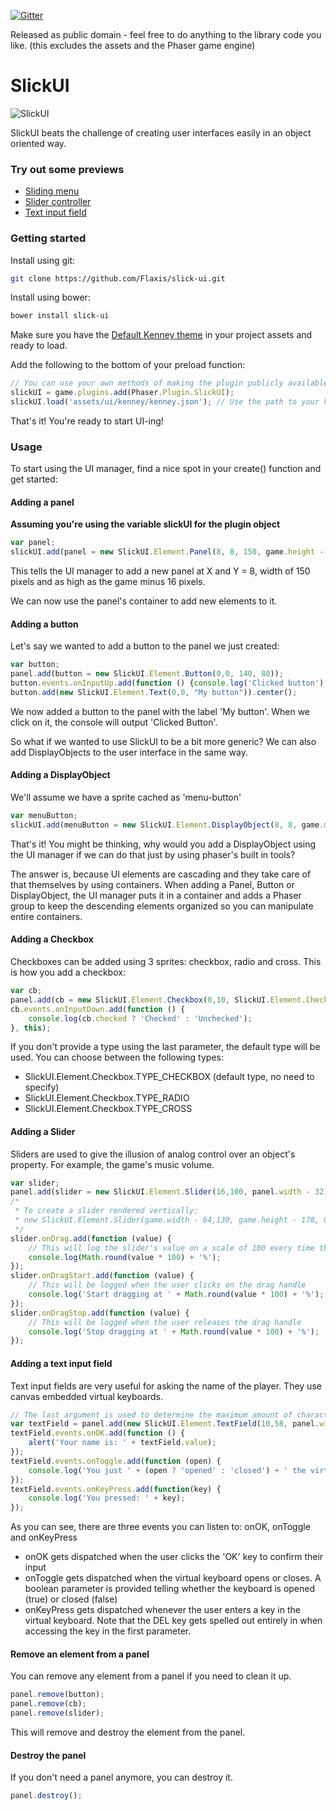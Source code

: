 [![Gitter](https://badges.gitter.im/slick-ui/Lobby.svg)](https://gitter.im/slick-ui/Lobby?utm_source=badge&utm_medium=badge&utm_campaign=pr-badge)

Released as public domain - feel free to do anything to the library code you like. (this excludes the assets and the Phaser game engine)

# SlickUI
![SlickUI](http://slick-ui.com/img/portfolio/thumbnails/1.jpg)

SlickUI beats the challenge of creating user interfaces easily in an object oriented way.

### Try out some previews
* [Sliding menu](http://slick-ui.com/preview/menu.html)
* [Slider controller](http://slick-ui.com/preview/slider.html)
* [Text input field](http://slick-ui.com/preview/text-field.html)

### Getting started
Install using git:
```sh
git clone https://github.com/Flaxis/slick-ui.git
```
Install using bower:
```sh
bower install slick-ui
```

Make sure you have the [Default Kenney theme] in your project assets and ready to load.

Add the following to the bottom of your preload function:
```javascript
// You can use your own methods of making the plugin publicly available. Setting it as a global variable is the easiest solution.
slickUI = game.plugins.add(Phaser.Plugin.SlickUI);
slickUI.load('assets/ui/kenney/kenney.json'); // Use the path to your kenney.json. This is the file that defines your theme.
```

That's it! You're ready to start UI-ing!

### Usage

To start using the UI manager, find a nice spot in your create() function and get started:

#### Adding a panel
**Assuming you're using the variable slickUI for the plugin object**

```javascript
var panel;
slickUI.add(panel = new SlickUI.Element.Panel(8, 8, 150, game.height - 16));
```
This tells the UI manager to add a new panel at X and Y = 8, width of 150 pixels and as high as the game minus 16 pixels.

We can now use the panel's container to add new elements to it.

#### Adding a button
Let's say we wanted to add a button to the panel we just created:
```javascript
var button;
panel.add(button = new SlickUI.Element.Button(0,0, 140, 80));
button.events.onInputUp.add(function () {console.log('Clicked button');});
button.add(new SlickUI.Element.Text(0,0, "My button")).center();
```
We now added a button to the panel with the label 'My button'. When we click on it, the console will output 'Clicked Button'.

So what if we wanted to use SlickUI to be a bit more generic? We can also add DisplayObjects to the user interface in the same way.

#### Adding a DisplayObject
We'll assume we have a sprite cached as 'menu-button'
```javascript
var menuButton;
slickUI.add(menuButton = new SlickUI.Element.DisplayObject(8, 8, game.make.sprite(0, 0, 'menu-button')));
```
That's it! You might be thinking, why would you add a DisplayObject using the UI manager if we can do that just by using phaser's built in tools?

The answer is, because UI elements are cascading and they take care of that themselves by using containers. When adding a Panel, Button or DisplayObject, the UI manager puts it in a container and adds a Phaser group to keep the descending elements organized so you can manipulate entire containers.

#### Adding a Checkbox
Checkboxes can be added using 3 sprites: checkbox, radio and cross. This is how you add a checkbox:
```javascript
var cb;
panel.add(cb = new SlickUI.Element.Checkbox(0,10, SlickUI.Element.Checkbox.TYPE_RADIO));
cb.events.onInputDown.add(function () {
    console.log(cb.checked ? 'Checked' : 'Unchecked');
}, this);
```
If you don't provide a type using the last parameter, the default type will be used. You can choose between the following types:
* SlickUI.Element.Checkbox.TYPE_CHECKBOX (default type, no need to specify)
* SlickUI.Element.Checkbox.TYPE_RADIO
* SlickUI.Element.Checkbox.TYPE_CROSS

#### Adding a Slider
Sliders are used to give the illusion of analog control over an object's property. For example, the game's music volume.
```javascript
var slider;
panel.add(slider = new SlickUI.Element.Slider(16,100, panel.width - 32));
/*
 * To create a slider rendered vertically:
 * new SlickUI.Element.Slider(game.width - 64,130, game.height - 178, 0.5, true); <- The last parameter indicates we want a vertical slider.
 */
slider.onDrag.add(function (value) {
    // This will log the slider's value on a scale of 100 every time the user moves the drag handle
    console.log(Math.round(value * 100) + '%');
});
slider.onDragStart.add(function (value) {
    // This will be logged when the user clicks on the drag handle
    console.log('Start dragging at ' + Math.round(value * 100) + '%');
});
slider.onDragStop.add(function (value) {
    // This will be logged when the user releases the drag handle
    console.log('Stop dragging at ' + Math.round(value * 100) + '%');
});
```

#### Adding a text input field
Text input fields are very useful for asking the name of the player. They use canvas embedded virtual keyboards.
```javascript
// The last argument is used to determine the maximum amount of characters the input field can have. Defaults to 7 if kept empty.
var textField = panel.add(new SlickUI.Element.TextField(10,58, panel.width - 20, 40, 7));
textField.events.onOK.add(function () {
    alert('Your name is: ' + textField.value);
});
textField.events.onToggle.add(function (open) {
    console.log('You just ' + (open ? 'opened' : 'closed') + ' the virtual keyboard');
});
textField.events.onKeyPress.add(function(key) {
    console.log('You pressed: ' + key);
});
```
As you can see, there are three events you can listen to: onOK, onToggle and onKeyPress
* onOK gets dispatched when the user clicks the 'OK' key to confirm their input
* onToggle gets dispatched when the virtual keyboard opens or closes. A boolean parameter is provided telling whether the keyboard is opened (true) or closed (false)
* onKeyPress gets dispatched whenever the user enters a key in the virtual keyboard. Note that the DEL key gets spelled out entirely in when accessing the key in the first parameter.

#### Remove an element from a panel
You can remove any element from a panel if you need to clean it up.
```javascript
panel.remove(button);
panel.remove(cb);
panel.remove(slider);
```
This will remove and destroy the element from the panel.

#### Destroy the panel
If you don't need a panel anymore, you can destroy it.
```javascript
panel.destroy();
```

[Default Kenney theme]: <http://slick-ui.com/kenney-theme.zip>
